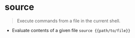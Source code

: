 # source
> Execute commands from a file in the current shell.

- Evaluate contents of a given file
`source {{path/to/file}}`
